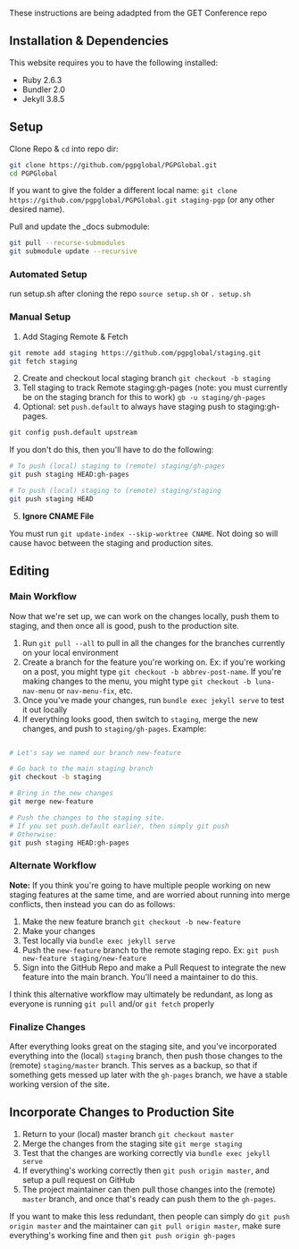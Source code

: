 <!-- # Installation & Setup -->

These instructions are being adadpted from the GET Conference repo

## Installation & Dependencies

This website requires you to have the following installed:

* Ruby 2.6.3
* Bundler 2.0
* Jekyll 3.8.5

## Setup

Clone Repo & `cd` into repo dir:

```bash
git clone https://github.com/pgpglobal/PGPGlobal.git
cd PGPGlobal
```

If you want to give the folder a different local name:
`git clone https://github.com/pgpglobal/PGPGlobal.git staging-pgp` (or any other desired name).

Pull and update the _docs submodule:

```bash
git pull --recurse-submodules
git submodule update --recursive
```

### Automated Setup

run setup.sh after cloning the repo `source setup.sh` or `. setup.sh`


### Manual Setup

1. Add Staging Remote & Fetch

```bash
git remote add staging https://github.com/pgpglobal/staging.git
git fetch staging
```

2. Create and checkout local staging branch
  `git checkout -b staging`
3. Tell staging to track Remote staging:gh-pages (note: you must currently be on the staging branch for this to work)
  `gb -u staging/gh-pages`
4. Optional: set `push.default` to always have staging push to staging:gh-pages.

```bash
git config push.default upstream
```

If you don't do this, then you'll have to do the following:

```bash
# To push (local) staging to (remote) staging/gh-pages
git push staging HEAD:gh-pages

# To push (local) staging to (remote) staging/staging
git push staging HEAD
```

5. **Ignore CNAME File**

You must run `git update-index --skip-worktree CNAME`. Not doing so will cause havoc between the staging and production sites.

## Editing

### Main Workflow

Now that we're set up, we can work on the changes locally, push them to staging, and then once all is good, push to the production site.

1. Run `git pull --all` to pull in all the changes for the branches currently on your local environment
2. Create a branch for the feature you're working on. Ex: if you're working on a post, you might type `git checkout -b abbrev-post-name`. If you're making changes to the menu, you might type `git checkout -b luna-nav-menu` or `nav-menu-fix`, etc.
3. Once you've made your changes, run `bundle exec jekyll serve` to test it out locally
4. If everything looks good, then switch to `staging`, merge the new changes, and push to `staging/gh-pages`. Example:

```bash

# Let's say we named our branch new-feature

# Go back to the main staging branch
git checkout -b staging

# Bring in the new changes
git merge new-feature

# Push the changes to the staging site.
# If you set push.default earlier, then simply git push
# Otherwise:
git push staging HEAD:gh-pages
```

### Alternate Workflow

**Note:** If you think you're going to have multiple people working on new staging features at the same time, and are worried about running into merge conflicts, then instead you can do as follows:

1. Make the new feature branch `git checkout -b new-feature`
2. Make your changes
3. Test locally via `bundle exec jekyll serve`
4. Push the `new-feature` branch to the remote staging repo. Ex: `git push new-feature staging/new-feature`
5. Sign into the GitHub Repo and make a Pull Request to integrate the new feature into the main branch. You'll need a maintainer to do this.

I think this alternative workflow may ultimately be redundant, as long as everyone is running `git pull` and/or `git fetch` properly

### Finalize Changes

After everything looks great on the staging site, and you've incorporated everything into the (local) `staging` branch, then push those changes to the (remote) `staging/master` branch. This serves as a backup, so that if something gets messed up later with the `gh-pages` branch, we have a stable working version of the site.

## Incorporate Changes to Production Site

1. Return to your (local) master branch `git checkout master`
2. Merge the changes from the staging site `git merge staging`
3. Test that the changes are working correctly via `bundle exec jekyll serve`
4. If everything's working correctly then `git push origin master`, and setup a pull request on GitHub
5. The project maintainer can then pull those changes into the (remote) `master` branch, and once that's ready can push them to the `gh-pages`.

If you want to make this less redundant, then people can simply do `git push origin master` and the maintainer can `git pull origin master`, make sure everything's working fine and then `git push origin gh-pages`
